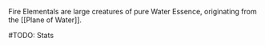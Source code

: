 Fire Elementals are large creatures of pure Water Essence, originating from the [[Plane of Water]].

#TODO: Stats